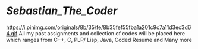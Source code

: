# _Sebastian_The_Coder_
https://i.pinimg.com/originals/8b/35/fe/8b35fef55fba1a201c9c7a11d3ec3d64.gif
All my past assignments and collection of codes will be placed here which ranges from C++, C, PLP/ Lisp, Java, Coded Resume  and Many more 

